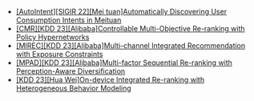 - [[AutoIntent][SIGIR 22][Mei tuan]Automatically Discovering User Consumption Intents in Meituan](https://dl.acm.org/doi/pdf/10.1145/3534678.3539122)
- [[CMR][KDD 23][Alibaba]Controllable Multi-Objective Re-ranking with Policy Hypernetworks](https://arxiv.org/abs/2306.05118)
- [[MIREC][KDD 23][Alibaba]Multi-channel Integrated Recommendation with Exposure Constraints](https://arxiv.org/abs/2305.12319)
- [[MPAD][KDD 23][Alibaba]Multi-factor Sequential Re-ranking with Perception-Aware Diversification](https://arxiv.org/abs/2305.12420)
- [[KDD 23][Hua Wei]On-device Integrated Re-ranking with Heterogeneous Behavior Modeling](https://www.youtube.com/watch?v=1UirlORuWgo)
